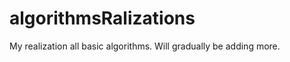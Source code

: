 algorithmsRalizations
=====================

My realization all basic algorithms. Will gradually be adding more.
